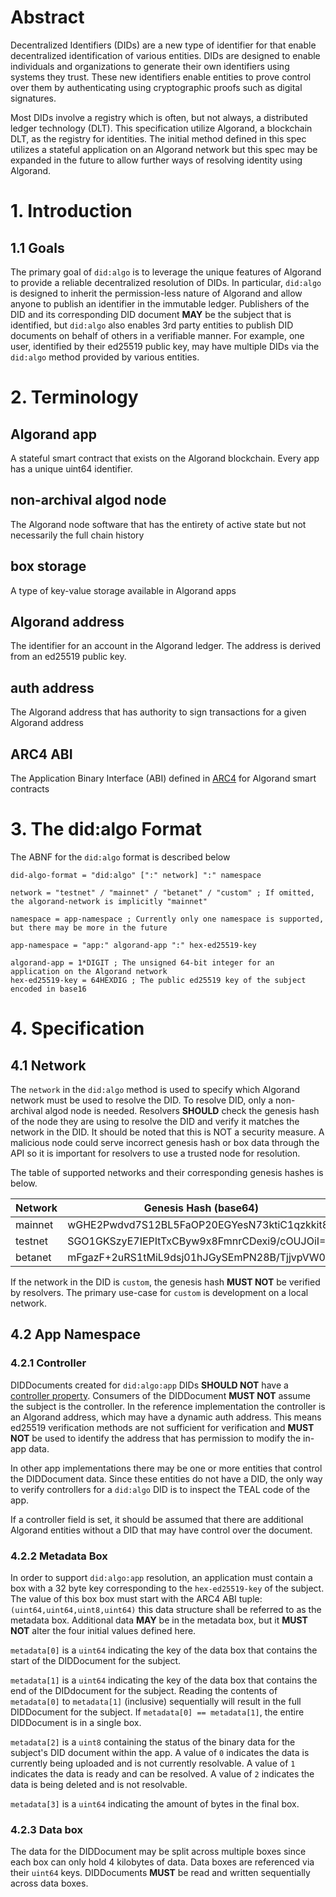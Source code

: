 # Abstract

Decentralized Identifiers (DIDs) are a new type of identifier for that enable decentralized identification of various entities. DIDs are designed to enable individuals and organizations to generate their own identifiers using systems they trust. These new identifiers enable entities to prove control over them by authenticating using cryptographic proofs such as digital signatures.

Most DIDs involve a registry which is often, but not always, a distributed ledger technology (DLT). This specification utilize Algorand, a blockchain DLT, as the registry for identities. The initial method defined in this spec utilizes a stateful application on an Algorand network but this spec may be expanded in the future to allow further ways of resolving identity using Algorand.

# 1. Introduction

## 1.1 Goals

The primary goal of `did:algo` is to leverage the unique features of Algorand to provide a reliable decentralized resolution of DIDs. In particular, `did:algo` is designed to inherit the permission-less nature of Algorand and allow anyone to publish an identifier in the immutable ledger. Publishers of the DID and its corresponding DID document **MAY** be the subject that is identified, but `did:algo` also enables 3rd party entities to publish DID documents on behalf of others in a verifiable manner. For example, one user, identified by their ed25519 public key, may have multiple DIDs via the `did:algo` method provided by various entities.

# 2. Terminology

## Algorand app

A stateful smart contract that exists on the Algorand blockchain. Every app has a unique uint64 identifier.

## non-archival algod node

The Algorand node software that has the entirety of active state but not necessarily the full chain history

## box storage

A type of key-value storage available in Algorand apps

## Algorand address

The identifier for an account in the Algorand ledger. The address is derived from an ed25519 public key.

## auth address

The Algorand address that has authority to sign transactions for a given Algorand address

## ARC4 ABI

The Application Binary Interface (ABI) defined in [ARC4](https://github.com/algorandfoundation/ARCs/blob/main/ARCs/arc-0004.md) for Algorand smart contracts

# 3. The did:algo Format

The ABNF for the `did:algo` format is described below

```abnf
did-algo-format = "did:algo" [":" network] ":" namespace

network = "testnet" / "mainnet" / "betanet" / "custom" ; If omitted, the algorand-network is implicitly "mainnet"

namespace = app-namespace ; Currently only one namespace is supported, but there may be more in the future

app-namespace = "app:" algorand-app ":" hex-ed25519-key

algorand-app = 1*DIGIT ; The unsigned 64-bit integer for an application on the Algorand network
hex-ed25519-key = 64HEXDIG ; The public ed25519 key of the subject encoded in base16
```

# 4. Specification

## 4.1 Network

The `network` in the `did:algo` method is used to specify which Algorand network must be used to resolve the DID. To resolve DID, only a non-archival algod node is needed. Resolvers **SHOULD** check the genesis hash of the node they are using to resolve the DID and verify it matches the network in the DID. It should be noted that this is NOT a security measure. A malicious node could serve incorrect genesis hash or box data through the API so it is important for resolvers to use a trusted node for resolution.

The table of supported networks and their corresponding genesis hashes is below.

| Network | Genesis Hash (base64)                        |
| ------- | -------------------------------------------- |
| mainnet | wGHE2Pwdvd7S12BL5FaOP20EGYesN73ktiC1qzkkit8= |
| testnet | SGO1GKSzyE7IEPItTxCByw9x8FmnrCDexi9/cOUJOiI= |
| betanet | mFgazF+2uRS1tMiL9dsj01hJGySEmPN28B/TjjvpVW0= |

If the network in the DID is `custom`, the genesis hash **MUST NOT** be verified by resolvers. The primary use-case for `custom` is development on a local network.

## 4.2 App Namespace

### 4.2.1 Controller

DIDDocuments created for `did:algo:app` DIDs **SHOULD NOT** have a [controller property](https://www.w3.org/TR/did-core/#did-controller). Consumers of the DIDDocument **MUST NOT** assume the subject is the controller. In the reference implementation the controller is an Algorand address, which may have a dynamic auth address. This means ed25519 verification methods are not sufficient for verification and **MUST NOT** be used to identify the address that has permission to modify the in-app data.

In other app implementations there may be one or more entities that control the DIDDocument data. Since these entities do not have a DID, the only way to verify controllers for a `did:algo` DID is to inspect the TEAL code of the app.

If a controller field is set, it should be assumed that there are additional Algorand entities without a DID that may have control over the document.

### 4.2.2 Metadata Box

In order to support `did:algo:app` resolution, an application must contain a box with a 32 byte key corresponding to the `hex-ed25519-key` of the subject. The value of this box box must start with the ARC4 ABI tuple: `(uint64,uint64,uint8,uint64)` this data structure shall be referred to as the metadata box. Additional data **MAY** be in the metadata box, but it **MUST NOT** alter the four initial values defined here.

`metadata[0]` is a `uint64` indicating the key of the data box that contains the start of the DIDDocument for the subject.

`metadata[1]` is a `uint64` indicating the key of the data box that contains the end of the DIDdocument for the subject. Reading the contents of `metadata[0]` to `metadata[1]` (inclusive) sequentially will result in the full DIDDocument for the subject. If `metadata[0] == metadata[1]`, the entire DIDDocument is in a single box.

`metadata[2]` is a `uint8` containing the status of the binary data for the subject's DID document within the app. A value of `0` indicates the data is currently being uploaded and is not currently resolvable. A value of `1` indicates the data is ready and can be resolved. A value of `2` indicates the data is being deleted and is not resolvable.

`metadata[3]` is a `uint64` indicating the amount of bytes in the final box.

### 4.2.3 Data box

The data for the DIDDocument may be split across multiple boxes since each box can only hold 4 kilobytes of data. Data boxes are referenced via their `uint64` keys. DIDDocuments **MUST** be read and written sequentially across data boxes.
